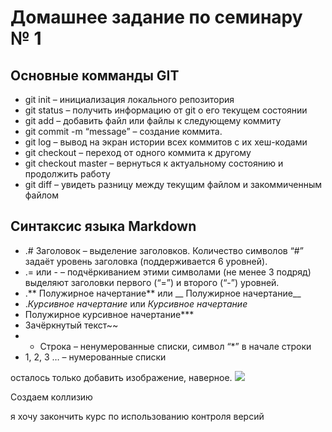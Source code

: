 # Домашнее задание по семинару № 1

## Основные комманды GIT

-	git init – инициализация локального репозитория
-	git status – получить информацию от git о его текущем состоянии
-	git add – добавить файл или файлы к следующему коммиту
-	git commit -m “message” – создание коммита.
-	git log – вывод на экран истории всех коммитов с их хеш-кодами
-	git checkout – переход от одного коммита к другому
-	git checkout master – вернуться к актуальному состоянию и продолжить работу
-	git diff – увидеть разницу между текущим файлом и закоммиченным файлом

## Синтаксис языка Markdown

-	.# Заголовок – выделение заголовков. Количество символов “#” задаёт уровень заголовка  (поддерживается 6 уровней).
-	.= или - – подчёркиванием этими символами (не менее 3 подряд) выделяют заголовки  первого (“=”) и второго (“-”) уровней.
-	.** Полужирное начертание** или __ Полужирное начертание__
-	.*Курсивное начертание* или _Курсивное начертание_
-	Полужирное курсивное начертание***
-	Зачёркнутый текст~~
-	* Строка – ненумерованные списки, символ “*” в начале строки
-	1, 2, 3 … – нумерованные списки

осталось только добавить изображение, наверное. ![](Vedro.jpg)

Создаем коллизию

я хочу закончить курс по использованию контроля версий
